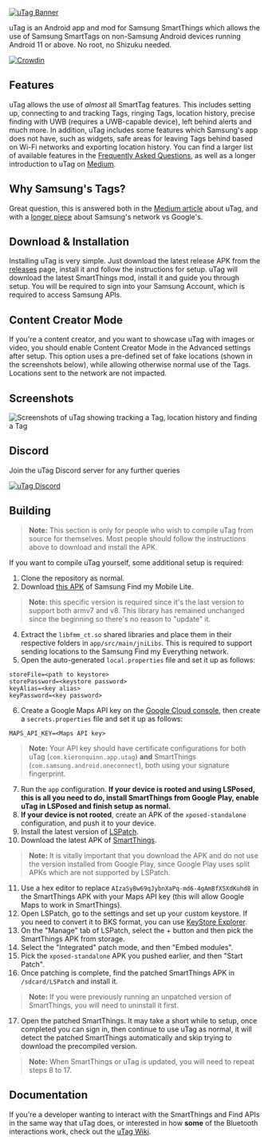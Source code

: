 [![uTag Banner](https://i.imgur.com/g1jJpKOl.png)](https://i.imgur.com/g1jJpKO.png)

uTag is an Android app and mod for Samsung SmartThings which allows the use of Samsung SmartTags on non-Samsung Android devices running Android 11 or above. No root, no Shizuku needed.

[![Crowdin](https://badges.crowdin.net/utag/localized.svg)](https://crowdin.com/project/utag)

## Features

uTag allows the use of *almost* all SmartTag features. This includes setting up, connecting to and tracking Tags, ringing Tags, location history, precise finding with UWB (requires a UWB-capable device), left behind alerts and much more. In addition, uTag includes some features which Samsung's app does not have, such as widgets, safe areas for leaving Tags behind based on Wi-Fi networks and exporting location history. You can find a larger list of available features in the [Frequently Asked Questions](https://github.com/KieronQuinn/uTag/blob/main/app/src/main/res/raw/faq.md), as well as a longer introduction to uTag on [Medium](https://medium.com/@KieronQuinn/utag-use-samsung-smarttags-on-any-android-device-01bd71d2a12b).

## Why Samsung's Tags?

Great question, this is answered both in the [Medium article](https://medium.com/@KieronQuinn/utag-use-samsung-smarttags-on-any-android-device-01bd71d2a12b) about uTag, and with a [longer piece](https://medium.com/@KieronQuinn/android-item-tracking-a-tale-of-two-networks-954eb42daf30) about Samsung's network vs Google's.

## Download & Installation

Installing uTag is very simple. Just download the latest release APK from the 
[releases](https://github.com/KieronQuinn/uTag/releases) page, install it and follow the instructions for setup. uTag will download the latest SmartThings mod, install it and guide you through setup. You will be required to sign into your Samsung Account, which is required to access
Samsung APIs.

## Content Creator Mode

If you're a content creator, and you want to showcase uTag with images or video, you should enable Content Creator Mode in the Advanced settings after setup. This option uses a pre-defined set of fake locations (shown in the screenshots below), while allowing otherwise normal use of the Tags. Locations sent to the network are not impacted.

## Screenshots

![Screenshots of uTag showing tracking a Tag, location history and finding a Tag](https://i.imgur.com/RnNH4pI.png)

## Discord

Join the uTag Discord server for any further queries

[![uTag Discord](https://i.imgur.com/eeklYon.png)](https://discord.gg/acp5aM7FpA)

## Building

> **Note:** This section is only for people who wish to compile uTag from source for themselves. Most people should follow the instructions above to download and install the APK.

If you want to compile uTag yourself, some additional setup is required:

1. Clone the repository as normal.
2. Download [this APK](https://www.apkmirror.com/apk/samsung-electronics-co-ltd/find-my-mobile/find-my-mobile-7-3-18-2-release/samsung-find-my-mobile-lite-7-3-18-2-android-apk-download/) of Samsung Find my Mobile Lite.

> **Note:** this specific version is required since it's the last version to support both armv7 and v8. This library has remained unchanged since the beginning so there's no reason to "update" it.

4. Extract the `libfmm_ct.so` shared libraries and place them in their respective folders in `app/src/main/jniLibs`. This is required to support sending locations to the Samsung Find my Everything network.
5. Open the auto-generated `local.properties` file and set it up as follows:

```properties
storeFile=<path to keystore>
storePassword=<keystore password>
keyAlias=<key alias>
keyPassword=<key password>
```

6. Create a Google Maps API key on the [Google Cloud console](https://console.cloud.google.com),
   then create a `secrets.properties` file and set it up as follows:

```properties
MAPS_API_KEY=<Maps API key>
```

> **Note:** Your API key should have certificate configurations for both uTag (`com.kieronquinn.app.utag`) **and** SmartThings (`com.samsung.android.oneconnect`), both using your signature fingerprint.

7. Run the `app` configuration. **If your device is rooted and using LSPosed, this is all you need to do, install SmartThings from Google Play, enable uTag in LSPosed and finish setup as normal.**
8. **If your device is not rooted**, create an APK of the `xposed-standalone` configuration, and push it to your device.
9. Install the latest version of [LSPatch](https://github.com/JingMatrix/LSPatch).
10. Download the latest APK of [SmartThings](https://www.apkmirror.com/apk/samsung-electronics-co-ltd/samsung-smartthings-samsung-connect/).

> **Note:** It is vitally important that you download the APK and do not use the version installed from Google Play, since Google Play uses split APKs which are not supported by LSPatch.

11. Use a hex editor to replace `AIzaSyBw69qJybnXaPq-md6-4gAmBfX5XdKuhd8` in the SmartThings APK with your Maps API key (this will allow Google Maps to work in SmartThings).
12. Open LSPatch, go to the settings and set up your custom keystore. If you need to convert it to BKS format, you can use [KeyStore Explorer](https://keystore-explorer.org/).
13. On the "Manage" tab of LSPatch, select the + button and then pick the SmartThings APK from storage.
14. Select the "Integrated" patch mode, and then "Embed modules". 
15. Pick the `xposed-standalone` APK you pushed earlier, and then "Start Patch".
16. Once patching is complete, find the patched SmartThings APK in `/sdcard/LSPatch` and install it.

> **Note:** If you were previously running an unpatched version of SmartThings, you will need to uninstall it first.

17. Open the patched SmartThings. It may take a short while to setup, once completed you can sign in, then continue to use uTag as normal, it will detect the patched SmartThings automatically and skip trying to download the precompiled version.

> **Note:** When SmartThings or uTag is updated, you will need to repeat steps 8 to 17. 

## Documentation

If you're a developer wanting to interact with the SmartThings and Find APIs in the same way that uTag does, or interested in how **some** of the Bluetooth interactions work, check out the [uTag Wiki](https://github.com/KieronQuinn/uTag/wiki).

